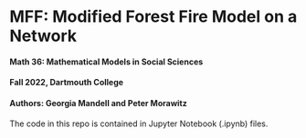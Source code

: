 # MFF: Modified Forest Fire Model on a Network
#### Math 36: Mathematical Models in Social Sciences
#### Fall 2022, Dartmouth College 
#### Authors: Georgia Mandell and Peter Morawitz

The code in this repo is contained in Jupyter Notebook (.ipynb) files. 
